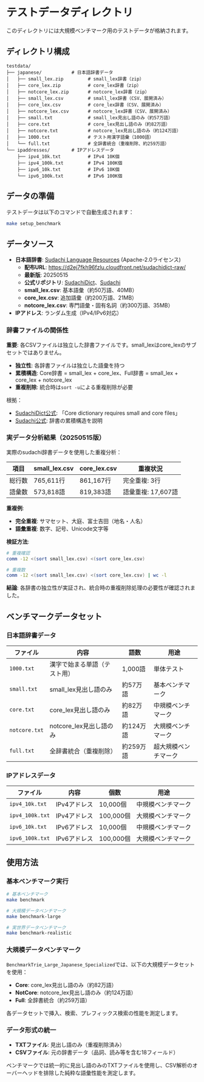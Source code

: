 # テストデータディレクトリ

このディレクトリには大規模ベンチマーク用のテストデータが格納されます。

## ディレクトリ構成

```text
testdata/
├── japanese/           # 日本語辞書データ
│   ├── small_lex.zip         # small_lex辞書（zip）
│   ├── core_lex.zip          # core_lex辞書（zip）
│   ├── notcore_lex.zip       # notcore_lex辞書（zip）
│   ├── small_lex.csv         # small_lex辞書（CSV、展開済み）
│   ├── core_lex.csv          # core_lex辞書（CSV、展開済み）
│   ├── notcore_lex.csv       # notcore_lex辞書（CSV、展開済み）
│   ├── small.txt             # small_lex見出し語のみ（約57万語）
│   ├── core.txt              # core_lex見出し語のみ（約82万語）
│   ├── notcore.txt           # notcore_lex見出し語のみ（約124万語）
│   ├── 1000.txt              # テスト用漢字語彙（1000語）
│   └── full.txt              # 全辞書統合（重複削除、約259万語）
└── ipaddresses/        # IPアドレスデータ
    ├── ipv4_10k.txt          # IPv4 10K個
    ├── ipv4_100k.txt         # IPv4 100K個
    ├── ipv6_10k.txt          # IPv6 10K個
    └── ipv6_100k.txt         # IPv6 100K個
```

## データの準備

テストデータは以下のコマンドで自動生成されます：

```bash
make setup_benchmark
```

## データソース

- **日本語辞書**: [Sudachi Language Resources](https://registry.opendata.aws/sudachi/) (Apache-2.0ライセンス)
  - **配布URL**: <https://d2ej7fkh96fzlu.cloudfront.net/sudachidict-raw/>
  - **最新版**: 20250515
  - **公式リポジトリ**: [SudachiDict](https://github.com/WorksApplications/SudachiDict)、[Sudachi](https://github.com/WorksApplications/Sudachi)
  - **small_lex.csv**: 基本語彙（約50万語、40MB）
  - **core_lex.csv**: 追加語彙（約200万語、21MB）
  - **notcore_lex.csv**: 専門語彙・固有名詞（約300万語、35MB）
- **IPアドレス**: ランダム生成（IPv4/IPv6対応）

### 辞書ファイルの関係性

**重要**: 各CSVファイルは独立した辞書ファイルです。small_lexはcore_lexのサブセットではありません。

- **独立性**: 各辞書ファイルは独立した語彙を持つ
- **累積構造**: Core辞書 = small_lex + core_lex、Full辞書 = small_lex + core_lex + notcore_lex
- **重複削除**: 統合時は`sort -u`による重複削除が必要

根拠：
- [SudachiDict公式](https://github.com/WorksApplications/SudachiDict): 「Core dictionary requires small and core files」
- [Sudachi公式](https://github.com/WorksApplications/Sudachi): 辞書の累積構造を説明

### 実データ分析結果（20250515版）

実際のsudachi辞書データを使用した重複分析：

| 項目 | small_lex.csv | core_lex.csv | 重複状況 |
|------|---------------|--------------|----------|
| 総行数 | 765,611行 | 861,167行 | 完全重複: 3行 |
| 語彙数 | 573,818語 | 819,383語 | 語彙重複: 17,607語 |

**重複例**:
- **完全重複**: サマセット、大庭、富士吉田（地名・人名）
- **語彙重複**: 数字、記号、Unicode文字等

**検証方法**:
```bash
# 重複確認
comm -12 <(sort small_lex.csv) <(sort core_lex.csv)

# 重複数
comm -12 <(sort small_lex.csv) <(sort core_lex.csv) | wc -l
```

**結論**: 各辞書の独立性が実証され、統合時の重複削除処理の必要性が確認されました。

## ベンチマークデータセット

### 日本語辞書データ

| ファイル | 内容 | 語数 | 用途 |
|---------|------|------|------|
| `1000.txt` | 漢字で始まる単語（テスト用） | 1,000語 | 単体テスト |
| `small.txt` | small_lex見出し語のみ | 約57万語 | 基本ベンチマーク |
| `core.txt` | core_lex見出し語のみ | 約82万語 | 中規模ベンチマーク |
| `notcore.txt` | notcore_lex見出し語のみ | 約124万語 | 大規模ベンチマーク |
| `full.txt` | 全辞書統合（重複削除） | 約259万語 | 超大規模ベンチマーク |

### IPアドレスデータ

| ファイル | 内容 | 個数 | 用途 |
|---------|------|------|------|
| `ipv4_10k.txt` | IPv4アドレス | 10,000個 | 中規模ベンチマーク |
| `ipv4_100k.txt` | IPv4アドレス | 100,000個 | 大規模ベンチマーク |
| `ipv6_10k.txt` | IPv6アドレス | 10,000個 | 中規模ベンチマーク |
| `ipv6_100k.txt` | IPv6アドレス | 100,000個 | 大規模ベンチマーク |

## 使用方法

### 基本ベンチマーク実行

```bash
# 基本ベンチマーク
make benchmark

# 大規模データベンチマーク
make benchmark-large

# 実世界データベンチマーク
make benchmark-realistic
```

### 大規模データベンチマーク

`BenchmarkTrie_Large_Japanese_Specialized`では、以下の大規模データセットを使用：

- **Core**: core_lex見出し語のみ（約82万語）
- **NotCore**: notcore_lex見出し語のみ（約124万語）
- **Full**: 全辞書統合（約259万語）

各データセットで挿入、検索、プレフィックス検索の性能を測定します。

### データ形式の統一

- **TXTファイル**: 見出し語のみ（重複削除済み）
- **CSVファイル**: 元の辞書データ（品詞、読み等を含む18フィールド）

ベンチマークでは統一的に見出し語のみのTXTファイルを使用し、CSV解析のオーバーヘッドを排除した純粋な語彙性能を測定します。
